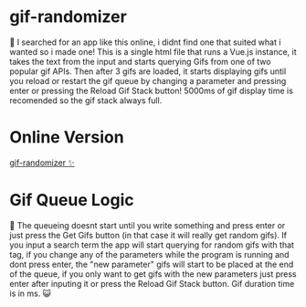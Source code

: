 # gif-randomizer
:hammer: I searched for an app like this online, i didnt find one that suited what i wanted so i made one!
This is a single html file that runs a Vue.js instance, it takes the text from the input and starts querying Gifs from one of two popular gif APIs. Then after 3 gifs are loaded, it starts displaying gifs until you reload or restart the gif queue by changing a parameter and pressing enter or pressing the Reload Gif Stack button! 5000ms of gif display time is recomended so the gif stack always full.

# Online Version
[gif-randomizer :sparkles: ](gif-randomizer.web.app)

# Gif Queue Logic
📖 The queueing doesnt start until you write something and press enter or just press the Get Gifs button (in that case it will really get random gifs).
If you input a search term the app will start querying for random gifs with that tag, if you change any of the parameters while the program is running and dont press enter, the "new parameter" gifs will start to be placed at the end of the queue, if you only want to get gifs with the new parameters just press enter after inputing it or press the Reload Gif Stack button. Gif duration time is in ms. 😺
